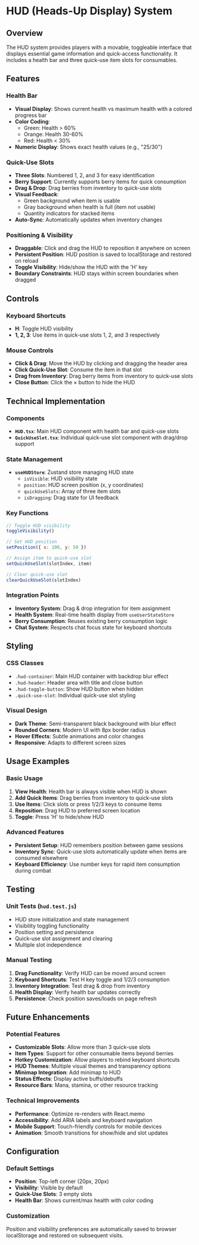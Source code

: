 # HUD (Heads-Up Display) System

## Overview
The HUD system provides players with a movable, toggleable interface that displays essential game information and quick-access functionality. It includes a health bar and three quick-use item slots for consumables.

## Features

### Health Bar
- **Visual Display**: Shows current health vs maximum health with a colored progress bar
- **Color Coding**: 
  - Green: Health > 60%
  - Orange: Health 30-60%
  - Red: Health < 30%
- **Numeric Display**: Shows exact health values (e.g., "25/30")

### Quick-Use Slots
- **Three Slots**: Numbered 1, 2, and 3 for easy identification
- **Berry Support**: Currently supports berry items for quick consumption
- **Drag & Drop**: Drag berries from inventory to quick-use slots
- **Visual Feedback**: 
  - Green background when item is usable
  - Gray background when health is full (item not usable)
  - Quantity indicators for stacked items
- **Auto-Sync**: Automatically updates when inventory changes

### Positioning & Visibility
- **Draggable**: Click and drag the HUD to reposition it anywhere on screen
- **Persistent Position**: HUD position is saved to localStorage and restored on reload
- **Toggle Visibility**: Hide/show the HUD with the 'H' key
- **Boundary Constraints**: HUD stays within screen boundaries when dragged

## Controls

### Keyboard Shortcuts
- **H**: Toggle HUD visibility
- **1, 2, 3**: Use items in quick-use slots 1, 2, and 3 respectively

### Mouse Controls
- **Click & Drag**: Move the HUD by clicking and dragging the header area
- **Click Quick-Use Slot**: Consume the item in that slot
- **Drag from Inventory**: Drag berry items from inventory to quick-use slots
- **Close Button**: Click the × button to hide the HUD

## Technical Implementation

### Components
- **`HUD.tsx`**: Main HUD component with health bar and quick-use slots
- **`QuickUseSlot.tsx`**: Individual quick-use slot component with drag/drop support

### State Management
- **`useHUDStore`**: Zustand store managing HUD state
  - `isVisible`: HUD visibility state
  - `position`: HUD screen position (x, y coordinates)
  - `quickUseSlots`: Array of three item slots
  - `isDragging`: Drag state for UI feedback

### Key Functions
```javascript
// Toggle HUD visibility
toggleVisibility()

// Set HUD position
setPosition({ x: 100, y: 50 })

// Assign item to quick-use slot
setQuickUseSlot(slotIndex, item)

// Clear quick-use slot
clearQuickUseSlot(slotIndex)
```

### Integration Points
- **Inventory System**: Drag & drop integration for item assignment
- **Health System**: Real-time health display from `useUserStateStore`
- **Berry Consumption**: Reuses existing berry consumption logic
- **Chat System**: Respects chat focus state for keyboard shortcuts

## Styling

### CSS Classes
- `.hud-container`: Main HUD container with backdrop blur effect
- `.hud-header`: Header area with title and close button
- `.hud-toggle-button`: Show HUD button when hidden
- `.quick-use-slot`: Individual quick-use slot styling

### Visual Design
- **Dark Theme**: Semi-transparent black background with blur effect
- **Rounded Corners**: Modern UI with 8px border radius
- **Hover Effects**: Subtle animations and color changes
- **Responsive**: Adapts to different screen sizes

## Usage Examples

### Basic Usage
1. **View Health**: Health bar is always visible when HUD is shown
2. **Add Quick Items**: Drag berries from inventory to quick-use slots
3. **Use Items**: Click slots or press 1/2/3 keys to consume items
4. **Reposition**: Drag HUD to preferred screen location
5. **Toggle**: Press 'H' to hide/show HUD

### Advanced Features
- **Persistent Setup**: HUD remembers position between game sessions
- **Inventory Sync**: Quick-use slots automatically update when items are consumed elsewhere
- **Keyboard Efficiency**: Use number keys for rapid item consumption during combat

## Testing

### Unit Tests (`hud.test.js`)
- HUD store initialization and state management
- Visibility toggling functionality
- Position setting and persistence
- Quick-use slot assignment and clearing
- Multiple slot independence

### Manual Testing
1. **Drag Functionality**: Verify HUD can be moved around screen
2. **Keyboard Shortcuts**: Test H key toggle and 1/2/3 consumption
3. **Inventory Integration**: Test drag & drop from inventory
4. **Health Display**: Verify health bar updates correctly
5. **Persistence**: Check position saves/loads on page refresh

## Future Enhancements

### Potential Features
- **Customizable Slots**: Allow more than 3 quick-use slots
- **Item Types**: Support for other consumable items beyond berries
- **Hotkey Customization**: Allow players to rebind keyboard shortcuts
- **HUD Themes**: Multiple visual themes and transparency options
- **Minimap Integration**: Add minimap to HUD
- **Status Effects**: Display active buffs/debuffs
- **Resource Bars**: Mana, stamina, or other resource tracking

### Technical Improvements
- **Performance**: Optimize re-renders with React.memo
- **Accessibility**: Add ARIA labels and keyboard navigation
- **Mobile Support**: Touch-friendly controls for mobile devices
- **Animation**: Smooth transitions for show/hide and slot updates

## Configuration

### Default Settings
- **Position**: Top-left corner (20px, 20px)
- **Visibility**: Visible by default
- **Quick-Use Slots**: 3 empty slots
- **Health Bar**: Shows current/max health with color coding

### Customization
Position and visibility preferences are automatically saved to browser localStorage and restored on subsequent visits.
